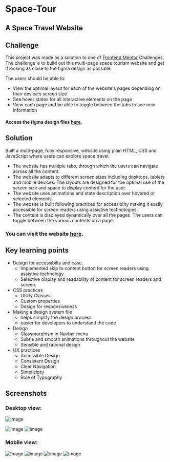 
# Space-Tour
## A Space Travel Website

## Challenge
This project was made as a solution to one of [Frontend Mentor](https://www.frontendmentor.io/challenges) Challenges. The challenge is to build out this multi-page space tourism website and get it looking as close to the figma design as possible. 

The users should be able to:
- View the optimal layout for each of the website's pages depending on their device's screen size
- See hover states for all interactive elements on the page
- View each page and be able to toggle between the tabs to see new information
#### Access the figma design files [here](https://drive.google.com/drive/folders/1wwxMlWV0l7XhryuVvL5kV0aELS09orOa?usp=sharing).

## Solution
Built a multi-page, fully responsive, website using plain HTML, CSS and JavaScript where users can explore space travel. 
- The website has multiple tabs, through which the users can navigate across all the content.  
- The website adapts to different screen sizes including desktops, tablets and mobile devices. The layouts are designed for the optimal use of the screen size and space to display content for the user.
- The website uses animations and state description over hovered or selected elements.
- The website is built following practices for accessibilty making it easily accessible for screen readers using assistive technologies.
- The content is displayed dynamically over all the pages. The users can toggle between the various contents on a page.

### You can visit the website [here](https://klakshya17.github.io/Space-Tour/).


## Key learning points
- Design for accessibilty and ease.
	- Implemented skip to content button for screen readers using assistive technology
	- Selective display and readability of content for screen readers and screen.  
-  CSS practices 
   - Utility Classes
   - Custom properties
   - Design for responsiveness
  - Making a design system file 
	  - helps simplify the design process
	  - easier for developers to understand the code
- Design 
	- Glassmorphism in Navbar menu
	- Subtle and smooth animations throughout the website
	- Sensible and rational design
- UX practices
	- Accessible Design
	- Consistent Design
	- Clear Navigation
	- Simplicipty
	- Role of Typography

## Screenshots
### Desktop view:
![image](https://user-images.githubusercontent.com/56078582/174099204-2fc19c07-e3bd-4566-b62e-9eba29efb5ac.png)
   
![image](https://user-images.githubusercontent.com/56078582/174063112-017579b2-3331-4c0c-b016-77c2d761f129.png)
![image](https://user-images.githubusercontent.com/56078582/174063179-f71c91c1-0110-439d-b33f-8c84e532e4b1.png)
### Mobile view:
![image](https://user-images.githubusercontent.com/56078582/174063239-5ffa926a-61eb-4e9b-a6b6-0dff6d1c5c0d.png)
![image](https://user-images.githubusercontent.com/56078582/174063308-a341778c-50be-403b-a7cf-b063e9d2ea73.png)
![image](https://user-images.githubusercontent.com/56078582/174063410-c6b9dc10-b957-4b2a-97bc-fcbfeaa1cfa2.png)
![image](https://user-images.githubusercontent.com/56078582/174128020-57c117c7-9797-4079-87f0-f5560d27315f.png)

